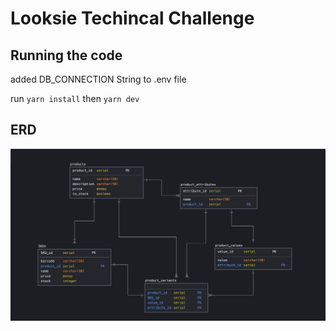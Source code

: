 # Looksie Techincal Challenge

## Running the code

added DB_CONNECTION String to .env file

run ```yarn install``` then ```yarn dev```

## ERD

![ERD](./variants_ERD.png)
